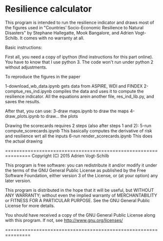 Resilience calculator
====================

This program is intended to run the resilience indicator and draws most 
of the figures used in "Countries’ Socio-Economic Resilience to 
Natural Disasters" by Stephane Hallegatte, Mook Bangalore, and Adrien 
Vogt-Schilb. 
It comes with no warranty at all. 


Basic instructions: 

First all, you need a copy of ipython (find instructions for this part 
online). You have to know that I use python 3. The code won't run under 
python 2 without adjustments. 

To reproduce the figures in the paper 

1-download_wb_data.ipynb gets data from ASPIRE, WDI and FINDEX 
2-comptue_res_ind.ipynb compiles the data and uses it to compute the 
resilience indicator. All the equations arein another file, 
res_ind_lib.py, and saves the results. 

After that, you can use: 3-draw maps.ipynb to draw the maps 
4-draw_plots.ipynb to draw... the plots 

Drawing the scorecards requires 2 steps (also after steps 1 and 2): 
5-run compute_scorecards.ipynb This basically computes the derivative of 
risk and resilience wrt all the inputs 6-run render_scorecards.ipynb 
This does the actual drawing 


===============================================================
Copyright (C) 2015  Adrien Vogt-Schilb

This program is free software: you can redistribute it and/or modify
it under the terms of the GNU General Public License as published by
the Free Software Foundation, either version 3 of the License, or
(at your option) any later version.

This program is distributed in the hope that it will be useful,
but WITHOUT ANY WARRANTY; without even the implied warranty of
MERCHANTABILITY or FITNESS FOR A PARTICULAR PURPOSE.  See the
GNU General Public License for more details.

You should have received a copy of the GNU General Public License
along with this program.  If not, see <http://www.gnu.org/licenses/>

===============================================================

